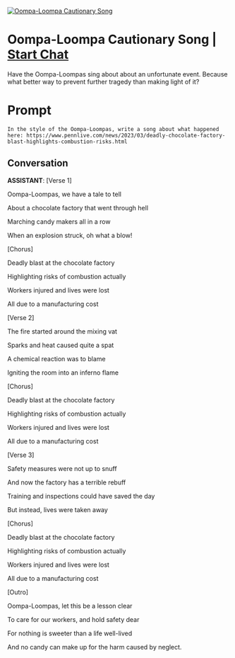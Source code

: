 
[![Oompa-Loompa Cautionary Song](https://flow-prompt-covers.s3.us-west-1.amazonaws.com/icon/realistic/real_5.png)](https://gptcall.net/chat.html?data=%7B%22contact%22%3A%7B%22id%22%3A%22oT4xcLvFkIZEm5VUS2CVK%22%2C%22flow%22%3Atrue%7D%7D)
# Oompa-Loompa Cautionary Song | [Start Chat](https://gptcall.net/chat.html?data=%7B%22contact%22%3A%7B%22id%22%3A%22oT4xcLvFkIZEm5VUS2CVK%22%2C%22flow%22%3Atrue%7D%7D)
Have the Oompa-Loompas sing about about an unfortunate event.  Because what better way to prevent further tragedy than making light of it?

# Prompt

```
In the style of the Oompa-Loompas, write a song about what happened here: https://www.pennlive.com/news/2023/03/deadly-chocolate-factory-blast-highlights-combustion-risks.html
```

## Conversation

**ASSISTANT**: [Verse 1]

Oompa-Loompas, we have a tale to tell

About a chocolate factory that went through hell

Marching candy makers all in a row

When an explosion struck, oh what a blow!



[Chorus]

Deadly blast at the chocolate factory

Highlighting risks of combustion actually

Workers injured and lives were lost

All due to a manufacturing cost



[Verse 2]

The fire started around the mixing vat

Sparks and heat caused quite a spat

A chemical reaction was to blame

Igniting the room into an inferno flame



[Chorus]

Deadly blast at the chocolate factory

Highlighting risks of combustion actually

Workers injured and lives were lost

All due to a manufacturing cost



[Verse 3]

Safety measures were not up to snuff

And now the factory has a terrible rebuff

Training and inspections could have saved the day

But instead, lives were taken away



[Chorus]

Deadly blast at the chocolate factory

Highlighting risks of combustion actually

Workers injured and lives were lost

All due to a manufacturing cost



[Outro]

Oompa-Loompas, let this be a lesson clear

To care for our workers, and hold safety dear

For nothing is sweeter than a life well-lived

And no candy can make up for the harm caused by neglect.


